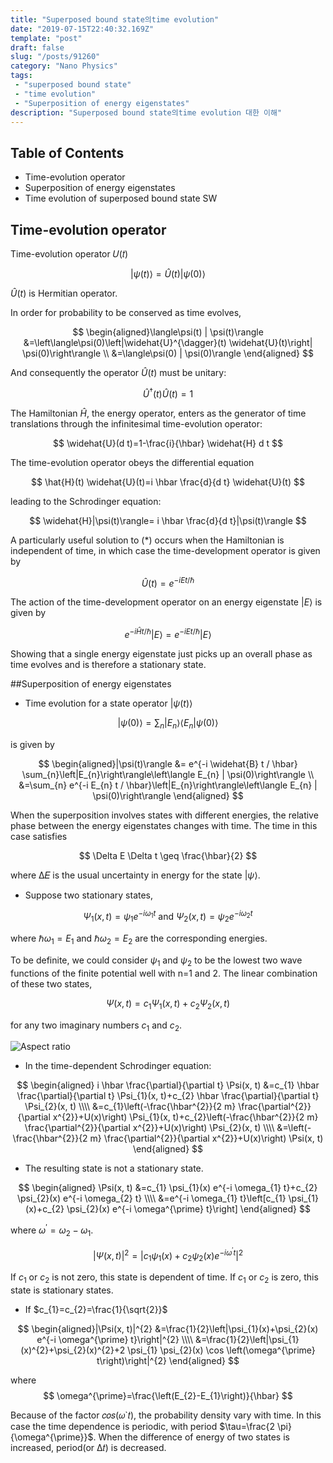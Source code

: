 ```yaml
---
title: "Superposed bound state의time evolution"
date: "2019-07-15T22:40:32.169Z"
template: "post"
draft: false
slug: "/posts/91260"
category: "Nano Physics"
tags: 
 - "superposed bound state"
 - "time evolution"
 - "Superposition of energy eigenstates"
description: "Superposed bound state의time evolution 대한 이해"
---
```


## Table of Contents
- Time-evolution operator
- Superposition of energy eigenstates
- Time evolution of superposed bound state SW


## Time-evolution operator
Time-evolution operator 𝑈(𝑡)

$$
|\psi(t)\rangle=\widehat{U}(t)|\psi(0)\rangle
$$

$\widehat{U}(t)$ is Hermitian operator.

In order for probability to be conserved as time evolves,

$$
\begin{aligned}\langle\psi(t) | \psi(t)\rangle &=\left\langle\psi(0)\left|\widehat{U}^{\dagger}(t) \widehat{U}(t)\right| \psi(0)\right\rangle \\ &=\langle\psi(0) | \psi(0)\rangle \end{aligned}
$$

And consequently the operator $\widehat{U}(t)$ must be unitary:

$$
\widehat{U}^{\dagger}(t) \widehat{U}(t)=1
$$

The Hamiltonian $\widehat{H}$, the energy operator, enters as the generator of time translations through the infinitesimal time-evolution operator:

$$
\widehat{U}(d t)=1-\frac{i}{\hbar} \widehat{H} d t
$$

The time-evolution operator obeys the differential equation

$$
\hat{H}(t) \widehat{U}(t)=i \hbar \frac{d}{d t} \widehat{U}(t)
$$

leading to the Schrodinger equation:

$$
\widehat{H}|\psi(t)\rangle= i \hbar \frac{d}{d t}|\psi(t)\rangle
$$

A particularly useful solution to (*) occurs when the Hamiltonian is independent of time, in which case the time-development operator is given by

$$
\widehat{U}(t)=e^{-i E t / \hbar}
$$


The action of the time-development operator on an energy eigenstate $|E\rangle$ is given by

$$
e^{-i \hat{H} t / \hbar}|E\rangle= e^{-i E t / \hbar}|E\rangle
$$

Showing that a single energy eigenstate just picks up an overall phase as time evolves and is therefore a stationary state.


##Superposition of energy eigenstates
- Time evolution for a state operator $|\psi(t)\rangle$

$$
|\psi(0)\rangle=\sum_{n}\left|E_{n}\right\rangle\left\langle E_{n} | \psi(0)\right\rangle
$$

is given by

$$
\begin{aligned}|\psi(t)\rangle &= e^{-i \widehat{B} t / \hbar} \sum_{n}\left|E_{n}\right\rangle\left\langle E_{n} | \psi(0)\right\rangle \\ &=\sum_{n} e^{-i E_{n} t / \hbar}\left|E_{n}\right\rangle\left\langle E_{n} | \psi(0)\right\rangle \end{aligned}
$$

When the superposition involves states with different energies, the relative phase between the energy eigenstates changes with time. The time in this case satisfies

$$
\Delta E \Delta t \geq \frac{\hbar}{2}
$$

where ∆𝐸 is the usual uncertainty in energy for the state $|\psi\rangle$.

- Suppose two stationary states,

$$
\Psi_{1}(x, t)=\psi_{1} e^{-i \omega_{1} t} \text { and } \Psi_{2}(x, t)=\psi_{2} e^{-i \omega_{2} t}
$$

where $\hbar \omega_{1}=E_{1}$ and $\hbar \omega_{2}=E_{2}$ are the corresponding energies.

To be definite, we could consider $\psi_{1}$ and $\psi_{2}$ to be the lowest two wave functions of the finite potential well with n=1 and 2. The linear combination of these two states,

$$
\Psi(x, t)=c_{1} \Psi_{1}(x, t)+c_{2} \Psi_{2}(x, t)
$$

for any two imaginary numbers $c_{1}$ and $c_{2}$.

![Aspect ratio](/media/POST/9126/0.jpg)

- In the time-dependent Schrodinger equation: 

$$
\begin{aligned} i \hbar \frac{\partial}{\partial t} \Psi(x, t) &=c_{1} \hbar \frac{\partial}{\partial t} \Psi_{1}(x, t)+c_{2} \hbar \frac{\partial}{\partial t} \Psi_{2}(x, t) \\\\ &=c_{1}\left(-\frac{\hbar^{2}}{2 m} \frac{\partial^{2}}{\partial x^{2}}+U(x)\right) \Psi_{1}(x, t)+c_{2}\left(-\frac{\hbar^{2}}{2 m} \frac{\partial^{2}}{\partial x^{2}}+U(x)\right) \Psi_{2}(x, t) \\\\ &=\left(-\frac{\hbar^{2}}{2 m} \frac{\partial^{2}}{\partial x^{2}}+U(x)\right) \Psi(x, t) \end{aligned}
$$

- The resulting state is not a stationary state.

$$
\begin{aligned} \Psi(x, t) &=c_{1} \psi_{1}(x) e^{-i \omega_{1} t}+c_{2} \psi_{2}(x) e^{-i \omega_{2} t} \\\\ &=e^{-i \omega_{1} t}\left[c_{1} \psi_{1}(x)+c_{2} \psi_{2}(x) e^{-i \omega^{\prime} t}\right] \end{aligned}
$$

where $\omega^{\prime}=\omega_{2}-\omega_{1}$.

$$
|\Psi(x, t)|^{2}=\left|c_{1} \psi_{1}(x)+c_{2} \psi_{2}(x) e^{-i \omega^{\prime} t}\right|^{2}
$$

If $c_{1}$ or $c_{2}$ is not zero, this state is dependent of time. If $c_{1}$ or $c_{2}$ is zero, this state is stationary states.

- If $c_{1}=c_{2}=\frac{1}{\sqrt{2}}$

$$
\begin{aligned}|\Psi(x, t)|^{2} &=\frac{1}{2}\left|\psi_{1}(x)+\psi_{2}(x) e^{-i \omega^{\prime} t}\right|^{2} \\\\ &=\frac{1}{2}\left|\psi_{1}(x)^{2}+\psi_{2}(x)^{2}+2 \psi_{1} \psi_{2}(x) \cos \left(\omega^{\prime} t\right)\right|^{2} \end{aligned}
$$

where 
$$
\omega^{\prime}=\frac{\left(E_{2}-E_{1}\right)}{\hbar}
$$

Because of the factor 𝑐𝑜𝑠(𝜔`𝑡), the probability density vary with time. In this case the time dependence is periodic, with period $\tau=\frac{2 \pi}{\omega^{\prime}}$. When the difference of energy of two states is increased, period(or ∆𝑡) is decreased.
